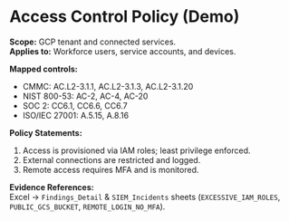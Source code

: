 # Access Control Policy (Demo)

**Scope:** GCP tenant and connected services.  
**Applies to:** Workforce users, service accounts, and devices.  

**Mapped controls:**

- CMMC: AC.L2-3.1.1, AC.L2-3.1.3, AC.L2-3.1.20  
- NIST 800-53: AC-2, AC-4, AC-20  
- SOC 2: CC6.1, CC6.6, CC6.7  
- ISO/IEC 27001: A.5.15, A.8.16  

**Policy Statements:**

1. Access is provisioned via IAM roles; least privilege enforced.  
2. External connections are restricted and logged.  
3. Remote access requires MFA and is monitored.  

**Evidence References:**  
Excel → `Findings_Detail` & `SIEM_Incidents` sheets (`EXCESSIVE_IAM_ROLES`, `PUBLIC_GCS_BUCKET`, `REMOTE_LOGIN_NO_MFA`).
